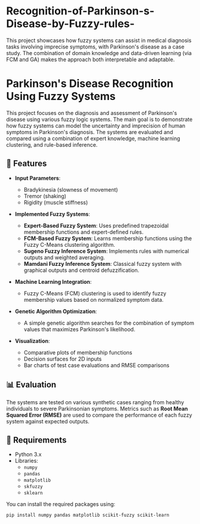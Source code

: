 # Recognition-of-Parkinson-s-Disease-by-Fuzzy-rules-
This project showcases how fuzzy systems can assist in medical diagnosis tasks involving imprecise symptoms, with Parkinson's disease as a case study. The combination of domain knowledge and data-driven learning (via FCM and GA) makes the approach both interpretable and adaptable.


# Parkinson's Disease Recognition Using Fuzzy Systems

This project focuses on the diagnosis and assessment of Parkinson's disease using various fuzzy logic systems. The main goal is to demonstrate how fuzzy systems can model the uncertainty and imprecision of human symptoms in Parkinson's diagnosis. The systems are evaluated and compared using a combination of expert knowledge, machine learning clustering, and rule-based inference.

## 📌 Features

- **Input Parameters**: 
  - Bradykinesia (slowness of movement)
  - Tremor (shaking)
  - Rigidity (muscle stiffness)

- **Implemented Fuzzy Systems**:
  - **Expert-Based Fuzzy System**: Uses predefined trapezoidal membership functions and expert-defined rules.
  - **FCM-Based Fuzzy System**: Learns membership functions using the Fuzzy C-Means clustering algorithm.
  - **Sugeno Fuzzy Inference System**: Implements rules with numerical outputs and weighted averaging.
  - **Mamdani Fuzzy Inference System**: Classical fuzzy system with graphical outputs and centroid defuzzification.

- **Machine Learning Integration**:
  - Fuzzy C-Means (FCM) clustering is used to identify fuzzy membership values based on normalized symptom data.

- **Genetic Algorithm Optimization**:
  - A simple genetic algorithm searches for the combination of symptom values that maximizes Parkinson's likelihood.

- **Visualization**:
  - Comparative plots of membership functions
  - Decision surfaces for 2D inputs
  - Bar charts of test case evaluations and RMSE comparisons

## 📊 Evaluation

The systems are tested on various synthetic cases ranging from healthy individuals to severe Parkinsonian symptoms. Metrics such as **Root Mean Squared Error (RMSE)** are used to compare the performance of each fuzzy system against expected outputs.

## 🔧 Requirements

- Python 3.x
- Libraries:
  - `numpy`
  - `pandas`
  - `matplotlib`
  - `skfuzzy`
  - `sklearn`

You can install the required packages using:

```bash
pip install numpy pandas matplotlib scikit-fuzzy scikit-learn
